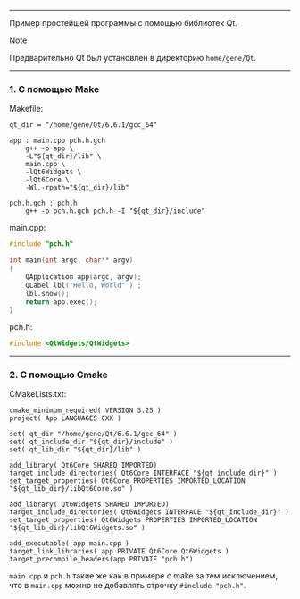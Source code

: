 ___
Пример простейшей программы с помощью библиотек Qt.

>[!note]
>Предварительно Qt был установлен в директорию `home/gene/Qt`.

___
### 1. С помощью Make

Makefile:
```Make
qt_dir = "/home/gene/Qt/6.6.1/gcc_64"

app : main.cpp pch.h.gch
	g++ -o app \
	-L"${qt_dir}/lib" \
	main.cpp \
	-lQt6Widgets \
	-lQt6Core \
	-Wl,-rpath="${qt_dir}/lib"

pch.h.gch : pch.h
	g++ -o pch.h.gch pch.h -I "${qt_dir}/include"
```
main.cpp:
```cpp
#include "pch.h"

int main(int argc, char** argv)
{
	QApplication app(argc, argv);
	QLabel lbl("Hello, World" ) ;
	lbl.show();
	return app.exec();
}
```
pch.h:
```cpp
#include <QtWidgets/QtWidgets>
```

___
### 2. С помощью Cmake

CMakeLists.txt:
```
cmake_minimum_required( VERSION 3.25 )
project( App LANGUAGES CXX )

set( qt_dir "/home/gene/Qt/6.6.1/gcc_64" )
set( qt_include_dir "${qt_dir}/include" )
set( qt_lib_dir "${qt_dir}/lib" )

add_library( Qt6Core SHARED IMPORTED)
target_include_directories( Qt6Core INTERFACE "${qt_include_dir}" )
set_target_properties( Qt6Core PROPERTIES IMPORTED_LOCATION "${qt_lib_dir}/libQt6Core.so" )

add_library( Qt6Widgets SHARED IMPORTED)
target_include_directories( Qt6Widgets INTERFACE "${qt_include_dir}" )
set_target_properties( Qt6Widgets PROPERTIES IMPORTED_LOCATION "${qt_lib_dir}/libQt6Widgets.so" )

add_executable( app main.cpp )
target_link_libraries( app PRIVATE Qt6Core Qt6Widgets )
target_precompile_headers(app PRIVATE "pch.h")
```

`main.cpp` и `pch.h` такие же как в примере с make за тем исключением, что в `main.cpp` можно не добавлять строчку `#include "pch.h"`.